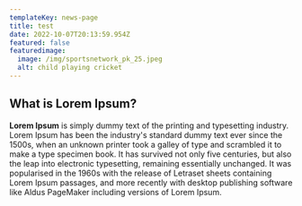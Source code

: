 ```yaml
---
templateKey: news-page
title: test
date: 2022-10-07T20:13:59.954Z
featured: false
featuredimage:
  image: /img/sportsnetwork_pk_25.jpeg
  alt: child playing cricket
---
```

<!--StartFragment-->

## What is Lorem Ipsum?

**Lorem Ipsum** is simply dummy text of the printing and typesetting industry. Lorem Ipsum has been the industry's standard dummy text ever since the 1500s, when an unknown printer took a galley of type and scrambled it to make a type specimen book. It has survived not only five centuries, but also the leap into electronic typesetting, remaining essentially unchanged. It was popularised in the 1960s with the release of Letraset sheets containing Lorem Ipsum passages, and more recently with desktop publishing software like Aldus PageMaker including versions of Lorem Ipsum.

<!--EndFragment-->